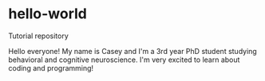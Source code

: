 # hello-world
Tutorial repository

Hello everyone!
My name is Casey and I'm a 3rd year PhD student studying behavioral and cognitive neuroscience. I'm very excited to learn about coding and programming!

